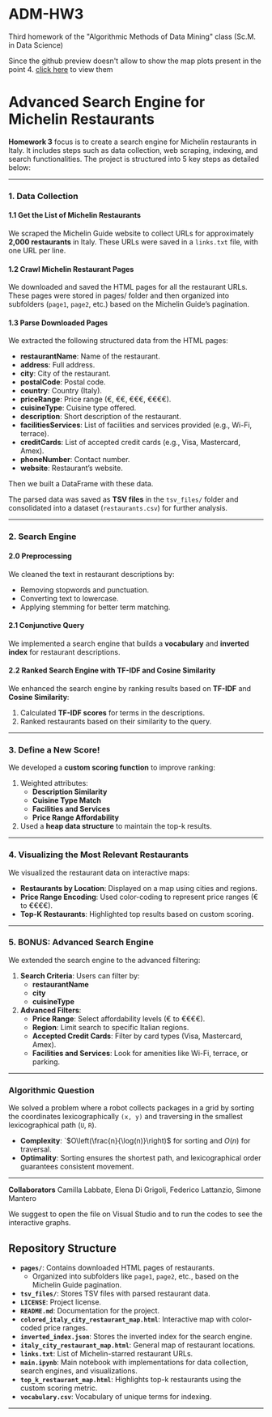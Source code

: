 # ADM-HW3
Third homework of the "Algorithmic Methods of Data Mining" class (Sc.M. in Data Science)

Since the github preview doesn't allow to show the map plots present in the point 4. [click here](https://nbviewer.org/github/federicolatt/ADM-HW3/blob/master/main.ipynb) to view them


# Advanced Search Engine for Michelin Restaurants

**Homework 3** focus is to create a search engine for Michelin restaurants in Italy.  It includes steps such as data collection, web scraping, indexing, and search functionalities. The project is structured into 5 key steps as detailed below:

---

### **1. Data Collection**
#### **1.1 Get the List of Michelin Restaurants**
We scraped the Michelin Guide website to collect URLs for approximately **2,000 restaurants** in Italy. These URLs were saved in a `links.txt` file, with one URL per line.

#### **1.2 Crawl Michelin Restaurant Pages**
We downloaded and saved the HTML pages for all the restaurant URLs. These pages were stored in pages/ folder and then organized into subfolders (`page1`, `page2`, etc.) based on the Michelin Guide’s pagination.

#### **1.3 Parse Downloaded Pages**
We extracted the following structured data from the HTML pages:
- **restaurantName**: Name of the restaurant.
- **address**: Full address.
- **city**: City of the restaurant.
- **postalCode**: Postal code.
- **country**: Country (Italy).
- **priceRange**: Price range (€, €€, €€€, €€€€).
- **cuisineType**: Cuisine type offered.
- **description**: Short description of the restaurant.
- **facilitiesServices**: List of facilities and services provided (e.g., Wi-Fi, terrace).
- **creditCards**: List of accepted credit cards (e.g., Visa, Mastercard, Amex).
- **phoneNumber**: Contact number.
- **website**: Restaurant’s website.

Then we built a DataFrame with these data.

The parsed data was saved as **TSV files** in the `tsv_files/` folder and consolidated into a dataset (`restaurants.csv`) for further analysis.

---

### **2. Search Engine**
#### **2.0 Preprocessing**
We cleaned the text in restaurant descriptions by:
- Removing stopwords and punctuation.
- Converting text to lowercase.
- Applying stemming for better term matching.

#### **2.1 Conjunctive Query**
We implemented a search engine that builds a **vocabulary** and **inverted index** for restaurant descriptions.
  
#### **2.2 Ranked Search Engine with TF-IDF and Cosine Similarity**
We enhanced the search engine by ranking results based on **TF-IDF** and **Cosine Similarity**:
1. Calculated **TF-IDF scores** for terms in the descriptions.
2. Ranked restaurants based on their similarity to the query.

---

### **3. Define a New Score!**
We developed a **custom scoring function** to improve ranking:
1. Weighted attributes:
   - **Description Similarity**
   - **Cuisine Type Match**
   - **Facilities and Services**
   - **Price Range Affordability**
2. Used a **heap data structure** to maintain the top-k results.

---

### **4. Visualizing the Most Relevant Restaurants**
We visualized the restaurant data on interactive maps:
- **Restaurants by Location**: Displayed on a map using cities and regions.
- **Price Range Encoding**: Used color-coding to represent price ranges (€ to €€€€).
- **Top-K Restaurants**: Highlighted top results based on custom scoring.

---

### **5. BONUS: Advanced Search Engine**
We extended the search engine to the advanced filtering:
1. **Search Criteria**: Users can filter by:
   - **restaurantName**
   - **city**
   - **cuisineType**
2. **Advanced Filters**:
   - **Price Range**: Select affordability levels (€ to €€€€).
   - **Region**: Limit search to specific Italian regions.
   - **Accepted Credit Cards**: Filter by card types (Visa, Mastercard, Amex).
   - **Facilities and Services**: Look for amenities like Wi-Fi, terrace, or parking.

---

### **Algorithmic Question**
We solved a problem where a robot collects packages in a grid by sorting the coordinates lexicographically `(x, y)` and traversing in the smallest lexicographical path (`U`, `R`).

- **Complexity**: `$O\left(\frac{n}{\log(n)}\right)$ for sorting and $O(n)$ for traversal.  
- **Optimality**: Sorting ensures the shortest path, and lexicographical order guarantees consistent movement.


---

**Collaborators**
Camilla Labbate,
Elena Di Grigoli,
Federico Lattanzio,
Simone Mantero

We suggest to open the file on Visual Studio and to run the codes to see the interactive graphs.

## **Repository Structure**
- **`pages/`**: Contains downloaded HTML pages of restaurants.
   - Organized into subfolders like `page1`, `page2`, etc., based on the Michelin Guide pagination.
- **`tsv_files/`**: Stores TSV files with parsed restaurant data.
- **`LICENSE`**: Project license.
- **`README.md`**: Documentation for the project.
- **`colored_italy_city_restaurant_map.html`**: Interactive map with color-coded price ranges.
- **`inverted_index.json`**: Stores the inverted index for the search engine.
- **`italy_city_restaurant_map.html`**: General map of restaurant locations.
- **`links.txt`**: List of Michelin-starred restaurant URLs.
- **`main.ipynb`**: Main notebook with implementations for data collection, search engines, and visualizations.
- **`top_k_restaurant_map.html`**: Highlights top-k restaurants using the custom scoring metric.
- **`vocabulary.csv`**: Vocabulary of unique terms for indexing.

---

